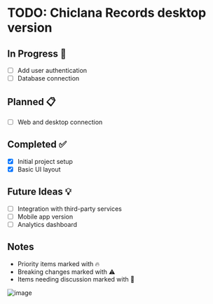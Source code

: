 # TODO: Chiclana Records desktop version

## In Progress 🚧
- [ ] Add user authentication
- [ ] Database connection

## Planned 📋
- [ ] Web and desktop connection

## Completed ✅
- [x] Initial project setup
- [x] Basic UI layout

## Future Ideas 💡
- [ ] Integration with third-party services
- [ ] Mobile app version
- [ ] Analytics dashboard

## Notes
- Priority items marked with 🔥
- Breaking changes marked with ⚠️
- Items needing discussion marked with 💭

![image](https://github.com/user-attachments/assets/4f15136a-fa3c-4322-9422-b5ad80d351bc)
